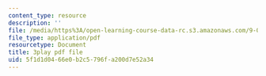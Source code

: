 ```yaml
---
content_type: resource
description: ''
file: /media/https%3A/open-learning-course-data-rc.s3.amazonaws.com/9-00sc-introduction-to-psychology-fall-2011/5f1d1d0466e0b2c5796fa200d7e52a34_kD3CswjYb2E.pdf
file_type: application/pdf
resourcetype: Document
title: 3play pdf file
uid: 5f1d1d04-66e0-b2c5-796f-a200d7e52a34
---
```

